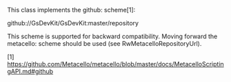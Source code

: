 This class implements the github: scheme[1]:

  github://GsDevKit/GsDevKit:master/repository

This scheme is supported for backward compatibility. Moving forward the metacello: scheme should be used (see RwMetacelloRepositoryUrl).

[1] https://github.com/Metacello/metacello/blob/master/docs/MetacelloScriptingAPI.md#github